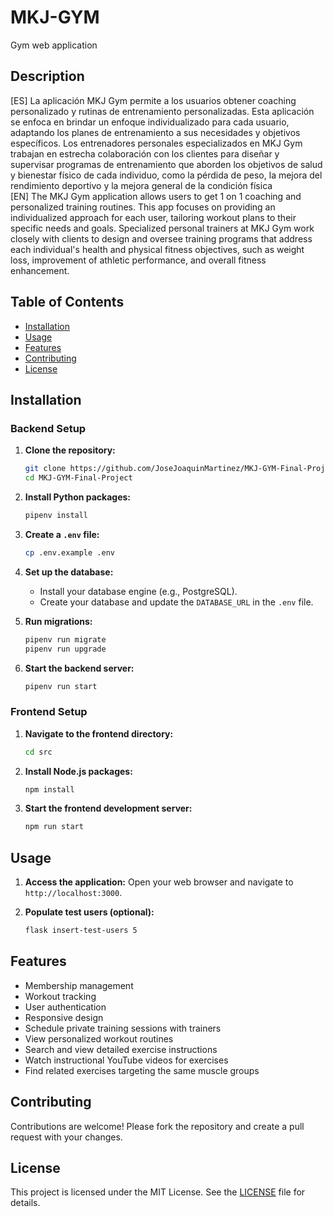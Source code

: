 # MKJ-GYM

Gym web application

## Description
[ES]
La aplicación MKJ Gym permite a los usuarios obtener coaching personalizado y rutinas de entrenamiento personalizadas. Esta aplicación se enfoca en brindar un enfoque individualizado para cada usuario, adaptando los planes de entrenamiento a sus necesidades y objetivos específicos. Los entrenadores personales especializados en MKJ Gym trabajan en estrecha colaboración con los clientes para diseñar y supervisar programas de entrenamiento que aborden los objetivos de salud y bienestar físico de cada individuo, como la pérdida de peso, la mejora del rendimiento deportivo y la mejora general de la condición física <br>
[EN]
The MKJ Gym application allows users to get 1 on 1 coaching and personalized training routines. This app focuses on providing an individualized approach for each user, tailoring workout plans to their specific needs and goals. Specialized personal trainers at MKJ Gym work closely with clients to design and oversee training programs that address each individual's health and physical fitness objectives, such as weight loss, improvement of athletic performance, and overall fitness enhancement.

## Table of Contents

- [Installation](#installation)
- [Usage](#usage)
- [Features](#features)
- [Contributing](#contributing)
- [License](#license)

## Installation

### Backend Setup

1. **Clone the repository:**
    ```bash
    git clone https://github.com/JoseJoaquinMartinez/MKJ-GYM-Final-Project.git
    cd MKJ-GYM-Final-Project
    ```

2. **Install Python packages:**
    ```bash
    pipenv install
    ```

3. **Create a `.env` file:**
    ```bash
    cp .env.example .env
    ```

4. **Set up the database:**
    - Install your database engine (e.g., PostgreSQL).
    - Create your database and update the `DATABASE_URL` in the `.env` file.

5. **Run migrations:**
    ```bash
    pipenv run migrate
    pipenv run upgrade
    ```

6. **Start the backend server:**
    ```bash
    pipenv run start
    ```

### Frontend Setup

1. **Navigate to the frontend directory:**
    ```bash
    cd src
    ```

2. **Install Node.js packages:**
    ```bash
    npm install
    ```

3. **Start the frontend development server:**
    ```bash
    npm run start
    ```

## Usage

1. **Access the application:**
   Open your web browser and navigate to `http://localhost:3000`.

2. **Populate test users (optional):**
    ```bash
    flask insert-test-users 5
    ```

## Features

- Membership management
- Workout tracking
- User authentication
- Responsive design
- Schedule private training sessions with trainers
- View personalized workout routines
- Search and view detailed exercise instructions
- Watch instructional YouTube videos for exercises
- Find related exercises targeting the same muscle groups

## Contributing

Contributions are welcome! Please fork the repository and create a pull request with your changes.

## License

This project is licensed under the MIT License. See the [LICENSE](LICENSE) file for details.
